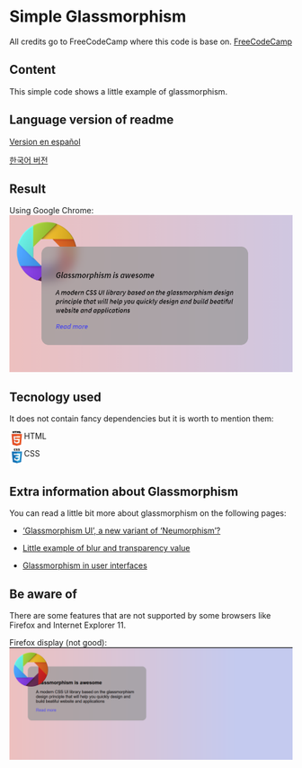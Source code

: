 # Simple Glassmorphism 
All credits go to FreeCodeCamp where this code is base on. 
[FreeCodeCamp](https://www.freecodecamp.org/news/glassmorphism-design-effect-with-html-css/)

## Content 
This simple code shows a little example of glassmorphism.

## Language version of readme
[Version en español](https://github.com/AltoSolid/simple-glassmorphism/blob/main/README-es.md)

[한국어 버전](https://github.com/AltoSolid/simple-glassmorphism/blob/main/README-ko.md)

## Result
Using Google Chrome:<br>
![Chrome result](https://github.com/AltoSolid/simple-glassmorphism/blob/main/Images/result-chrome.png)

## Tecnology used
It does not contain fancy dependencies but it is worth to mention them:

<img align="left" alt="Linux" width="26px" src="https://raw.githubusercontent.com/github/explore/80688e429a7d4ef2fca1e82350fe8e3517d3494d/topics/html/html.png">    HTML 

<img align="left" alt="Linux" width="26px" src="https://raw.githubusercontent.com/github/explore/80688e429a7d4ef2fca1e82350fe8e3517d3494d/topics/css/css.png">   
CSS<br><br>

## Extra information about Glassmorphism
You can read a little bit more about glassmorphism on the following pages:

- [‘Glassmorphism UI’, a new variant of ‘Neumorphism’?](https://www.breakfreegraphics.com/design-blog/glassmorphism-ui-a-new-variant-of-neumorphism/)

- [Little example of blur and transparency value](https://glassmorphism.com/)

- [Glassmorphism in user interfaces](https://uxdesign.cc/glassmorphism-in-user-interfaces-1f39bb1308c9)

## Be aware of
There are some features that are not supported by some browsers like Firefox and Internet Explorer 11. 

Firefox display (not good): <br>
![Firefox result](https://github.com/AltoSolid/simple-glassmorphism/blob/main/Images/result-firefox.png)